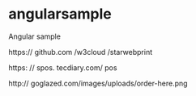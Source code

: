 # angularsample
Angular sample

https:// github.com /w3cloud /starwebprint


https: // spos. tecdiary.com/ pos


http:// goglazed.com/images/uploads/order-here.png
